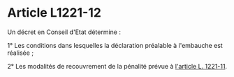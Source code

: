 # Article L1221-12

Un décret en Conseil d'Etat détermine : 

1° Les conditions dans lesquelles la déclaration préalable à l'embauche est réalisée ; 

2° Les modalités de recouvrement de la pénalité prévue à [l'article L. 1221-11][1].

 [1]: /affichCodeArticle.do?cidTexte=LEGITEXT000006072050&idArticle=LEGIARTI000006900850&dateTexte=&categorieLien=cid